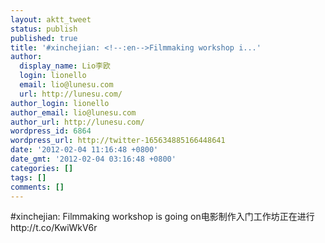 ```yaml
---
layout: aktt_tweet
status: publish
published: true
title: '#xinchejian: <!--:en-->Filmmaking workshop i...'
author:
  display_name: Lio李欧
  login: lionello
  email: lio@lunesu.com
  url: http://lunesu.com/
author_login: lionello
author_email: lio@lunesu.com
author_url: http://lunesu.com/
wordpress_id: 6864
wordpress_url: http://twitter-165634885166448641
date: '2012-02-04 11:16:48 +0800'
date_gmt: '2012-02-04 03:16:48 +0800'
categories: []
tags: []
comments: []
---
```

<p>#xinchejian: <!--:en-->Filmmaking workshop is going on<!--:--><!--:zh-->电影制作入门工作坊正在进行<!--:--> http://t.co/KwiWkV6r</p>
